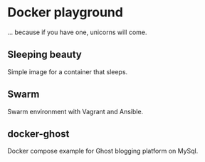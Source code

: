# Docker playground

... because if you have one, unicorns will come.

## Sleeping beauty

Simple image for a container that sleeps.

## Swarm

Swarm environment with Vagrant and Ansible.

## docker-ghost

Docker compose example for Ghost blogging platform on MySql.
